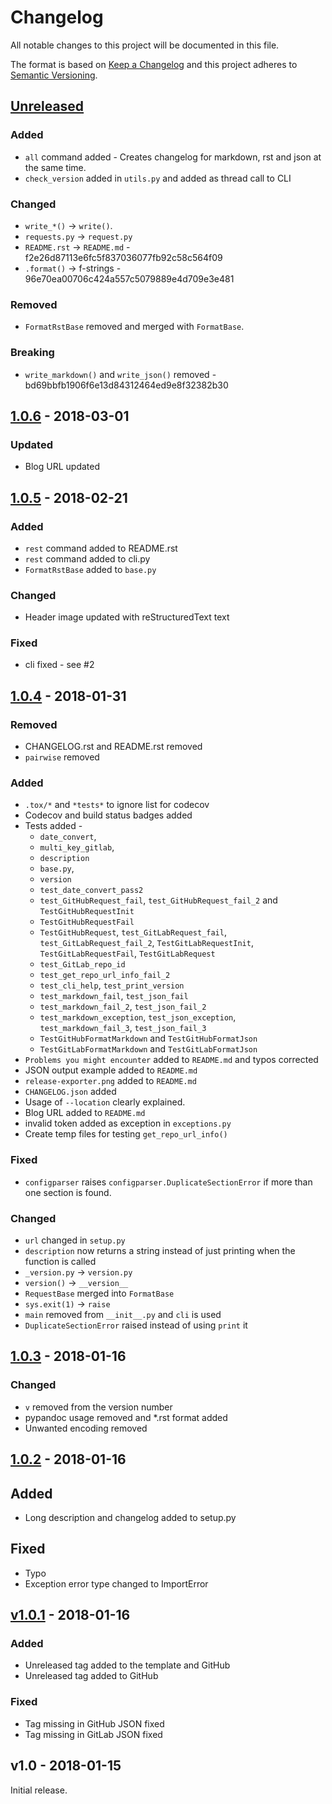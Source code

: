 # Changelog

All notable changes to this project will be documented in this file.

The format is based on [Keep a Changelog](http://keepachangelog.com/en/1.0.0/)
and this project adheres to [Semantic Versioning](http://semver.org/spec/v2.0.0.html).

## [Unreleased]

### Added

- `all` command added - Creates changelog for markdown, rst and json at the same time.
- `check_version` added in `utils.py` and added as thread call to CLI

### Changed

- `write_*()` -> `write()`.
- `requests.py` -> `request.py`
- `README.rst` -> `README.md` - f2e26d87113e6fc5f837036077fb92c58c564f09
- `.format()` -> f-strings - 96e70ea00706c424a557c5079889e4d709e3e481

### Removed

- `FormatRstBase` removed and merged with `FormatBase`.

### Breaking

- `write_markdown()` and `write_json()` removed - bd69bbfb1906f6e13d84312464ed9e8f32382b30
    
## [1.0.6] - 2018-03-01

### Updated

- Blog URL updated
    
## [1.0.5] - 2018-02-21

### Added

- `rest` command added to README.rst
- `rest` command added to cli.py
- `FormatRstBase` added to `base.py`

### Changed

- Header image updated with reStructuredText text

### Fixed

- cli fixed - see #2
    
## [1.0.4] - 2018-01-31

### Removed

- CHANGELOG.rst and README.rst removed
- `pairwise` removed

### Added

- `.tox/*` and `*tests*` to ignore list for codecov
- Codecov and build status badges added
- Tests added -
    - `date_convert`,
    - `multi_key_gitlab`,
    - `description`
    - `base.py`,
    - `version`
    - `test_date_convert_pass2`
    - `test_GitHubRequest_fail`, `test_GitHubRequest_fail_2` and `TestGitHubRequestInit`
    - `TestGitHubRequestFail`
    - `TestGitHubRequest`, `test_GitLabRequest_fail`, `test_GitLabRequest_fail_2`, `TestGitLabRequestInit`, `TestGitLabRequestFail`, `TestGitLabRequest`
    - `test_GitLab_repo_id`
    - `test_get_repo_url_info_fail_2`
    - `test_cli_help`, `test_print_version`
    - `test_markdown_fail`, `test_json_fail`
    - `test_markdown_fail_2`, `test_json_fail_2`
    - `test_markdown_exception`, `test_json_exception`, `test_markdown_fail_3`, `test_json_fail_3`
    - `TestGitHubFormatMarkdown` and `TestGitHubFormatJson`
    - `TestGitLabFormatMarkdown` and `TestGitLabFormatJson`
- `Problems you might encounter` added to `README.md` and typos corrected
- JSON output example added to `README.md`
- `release-exporter.png` added to `README.md`
- `CHANGELOG.json` added
- Usage of `--location` clearly explained.
- Blog URL added to `README.md`
- invalid token added as exception in `exceptions.py`
- Create temp files for testing `get_repo_url_info()`

### Fixed

- `configparser` raises `configparser.DuplicateSectionError` if more than one section is found.

### Changed

- `url` changed in `setup.py`
- `description` now returns a string instead of just printing when the function is called
- `_version.py` -> `version.py`
- `version()` -> `__version__`
- `RequestBase` merged into `FormatBase`
- `sys.exit(1)` -> `raise`
- `main` removed from `__init__.py` and `cli` is used
- `DuplicateSectionError` raised instead of using `print` it
    
## [1.0.3] - 2018-01-16

### Changed
- `v` removed from the version number
- pypandoc usage removed and *.rst format added
- Unwanted encoding removed
    
## [1.0.2] - 2018-01-16

## Added
- Long description and changelog added to setup.py

## Fixed
- Typo
- Exception error type changed to ImportError
    
## [v1.0.1] - 2018-01-16

### Added
- Unreleased tag added to the template and GitHub
- Unreleased tag added to GitHub

### Fixed
- Tag missing in GitHub JSON fixed
- Tag missing in GitLab JSON fixed

## v1.0 - 2018-01-15

Initial release.

[Unreleased]: https://github.com/akshaybabloo/release-exporter/compare/1.0.6...HEAD
[1.0.6]: https://github.com/akshaybabloo/release-exporter/compare/1.0.5...1.0.6
[1.0.5]: https://github.com/akshaybabloo/release-exporter/compare/1.0.4...1.0.5
[1.0.4]: https://github.com/akshaybabloo/release-exporter/compare/1.0.3...1.0.4
[1.0.3]: https://github.com/akshaybabloo/release-exporter/compare/1.0.2...1.0.3
[1.0.2]: https://github.com/akshaybabloo/release-exporter/compare/v1.0.1...1.0.2
[v1.0.1]: https://github.com/akshaybabloo/release-exporter/compare/v1.0...v1.0.1
